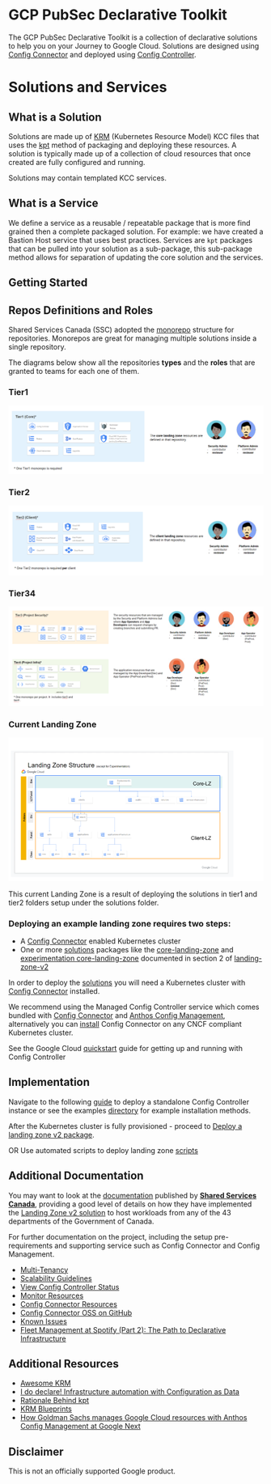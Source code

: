 # GCP PubSec Declarative Toolkit

The GCP PubSec Declarative Toolkit is a collection of declarative solutions to help you on your Journey to Google Cloud. Solutions are designed using [Config Connector](https://cloud.google.com/config-connector/docs/overview) and deployed using [Config Controller](https://cloud.google.com/anthos-config-management/docs/concepts/config-controller-overview).

Solutions and Services
=======================

What is a Solution
------------------

Solutions are made up of [KRM](https://kubernetes.io/docs/concepts/overview/working-with-objects/kubernetes-objects/) (Kubernetes Resource Model) KCC files that uses the [kpt](https://kpt.dev) method of packaging and deploying these resources. A solution is typically made up of a collection of cloud resources that once created are fully configured and running.

Solutions may contain templated KCC services.

What is a Service
------------------

We define a service as a reusable / repeatable package that is more find grained then a complete packaged solution. For example: we have created a Bastion Host service that uses best practices. Services are `kpt` packages that can be pulled into your solution as a sub-package, this sub-package method allows for separation of updating the core solution and the services.


## Getting Started

## Repos Definitions and Roles

 Shared Services Canada (SSC) adopted the [monorepo](https://monorepo.tools/) structure for repositories. Monorepos are great for managing multiple solutions inside a single repository.

The diagrams below show all the repositories **types** and the **roles** that are granted to teams for each one of them.

### Tier1

![img](docs/landing-zone-v2/Architecture/img/tier1.png)

### Tier2

![img](docs/landing-zone-v2/Architecture/img/tier2.png)

### Tier34

![img](docs/landing-zone-v2/Architecture/img/tier34.png)

### Current Landing Zone

![img](docs/landing-zone-v2/Architecture/img/folder-structure.png)

This current Landing Zone is a result of deploying the solutions in tier1 and tier2 folders setup under the solutions folder.

### Deploying an example landing zone requires two steps:
- A [Config Connector](https://cloud.google.com/config-connector/docs/overview) enabled Kubernetes cluster
- One or more [solutions](#current-solutions) packages like the [core-landing-zone](solutions/core-landing-zone) and [experimentation core-landing-zone](solutions/experimentation/core-landing-zone) documented in section 2 of [landing-zone-v2](docs/landing-zone-v2#2-create-your-landing-zone)

In order to deploy the [solutions](#current-solutions) you will need a Kubernetes cluster with [Config Connector](https://cloud.google.com/config-connector/docs/overview) installed.

We recommend using the Managed Config Controller service which comes bundled with [Config Connector](https://cloud.google.com/config-connector/docs/overview) and [Anthos Config Management](https://cloud.google.com/anthos/config-management), alternatively you can [install](https://cloud.google.com/config-connector/docs/how-to/advanced-install#manual) Config Connector on any CNCF compliant Kubernetes cluster.

See the Google Cloud [quickstart](https://cloud.google.com/anthos-config-management/docs/tutorials/manage-resources-config-controller) guide for getting up and running with Config Controller

## Implementation

Navigate to the following [guide](docs/advanced-install.md) to deploy a standalone Config Controller instance or see the examples [directory](examples/) for example installation methods.

After the Kubernetes cluster is fully provisioned - proceed to [Deploy a landing zone v2 package](docs/landing-zone-v2/README.md).

OR 
Use automated scripts to deploy landing zone [scripts](docs/scripts/README.md)

## Additional Documentation

You may want to look at the [documentation](https://github.com/ssc-spc-ccoe-cei/gcp-documentation) published by **[Shared Services Canada](https://www.canada.ca/en/shared-services.html)**, providing a good level of details on how they have implemented the [Landing Zone v2 solution](docs/landing-zone-v2/README.md) to host workloads from any of the 43 departments of the Government of Canada.

For further documentation on the project, including the setup pre-requirements and supporting service such as Config Connector and Config Management.

- [Multi-Tenancy](https://cloud.google.com/anthos-config-management/docs/tutorials/project-namespace-blueprint)
- [Scalability Guidelines](https://cloud.google.com/anthos-config-management/docs/concepts/config-controller-scalability)
- [View Config Controller Status](https://cloud.google.com/anthos-config-management/docs/how-to/config-controller-repo-status)
- [Monitor Resources](https://cloud.google.com/config-connector/docs/how-to/monitoring-your-resources)
- [Config Connector Resources](https://cloud.google.com/config-connector/docs/reference/overview)
- [Config Connector OSS on GitHub](https://github.com/GoogleCloudPlatform/k8s-config-connector)
- [Known Issues](docs/issues.md)
- [Fleet Management at Spotify (Part 2): The Path to Declarative Infrastructure](https://engineering.atspotify.com/2023/05/fleet-management-at-spotify-part-2-the-path-to-declarative-infrastructure/)

## Additional Resources

- [Awesome KRM](https://github.com/askmeegs/learn-krm)
- [I do declare! Infrastructure automation with Configuration as Data](https://cloud.google.com/blog/products/containers-kubernetes/understanding-configuration-as-data-in-kubernetes)
- [Rationale Behind kpt](https://kpt.dev/guides/rationale)
- [KRM Blueprints](https://github.com/GoogleCloudPlatform/blueprints)
- [How Goldman Sachs manages Google Cloud resources with Anthos Config Management at Google Next](https://www.youtube.com/watch?v=5ENId064XLo)

## Disclaimer

This is not an officially supported Google product.

